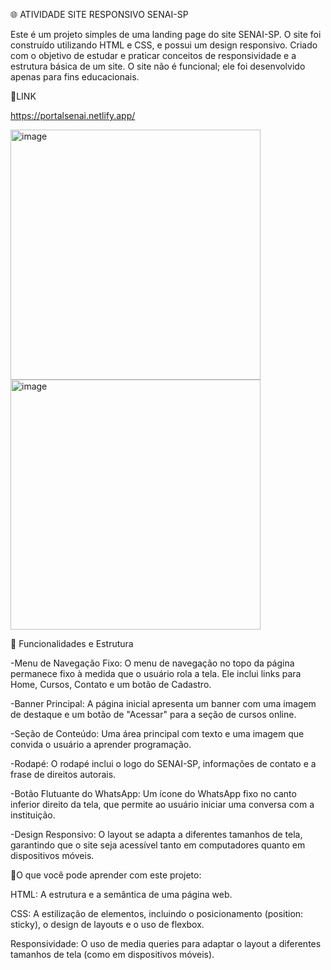 🌐 ATIVIDADE SITE RESPONSIVO SENAI-SP


Este é um projeto simples de uma landing page do site SENAI-SP. O site foi construído utilizando HTML e CSS, e possui um design responsivo.
Criado com o objetivo de estudar e praticar conceitos de responsividade e a estrutura básica de um site. O site não
é funcional; ele foi desenvolvido apenas para fins educacionais.

🔗LINK

https://portalsenai.netlify.app/


<img width="400" height="400" alt="image" src="https://github.com/user-attachments/assets/e2bd0294-d5f5-48ef-ac15-2e4be0c1d54b" />


<img width="400" height="400" alt="image" src="https://github.com/user-attachments/assets/3351b1b9-2630-4051-b1a6-368101b604e2" />




🔗 Funcionalidades e Estrutura



-Menu de Navegação Fixo: O menu de navegação no topo da página permanece fixo à medida que o usuário rola a tela. Ele inclui links para Home, Cursos, Contato e um botão de Cadastro.

-Banner Principal: A página inicial apresenta um banner com uma imagem de destaque e um botão de "Acessar" para a seção de cursos online.

-Seção de Conteúdo: Uma área principal com texto e uma imagem que convida o usuário a aprender programação.

-Rodapé: O rodapé inclui o logo do SENAI-SP, informações de contato e a frase de direitos autorais.

-Botão Flutuante do WhatsApp: Um ícone do WhatsApp fixo no canto inferior direito da tela, que permite ao usuário iniciar uma conversa com a instituição.

-Design Responsivo: O layout se adapta a diferentes tamanhos de tela, garantindo que o site seja acessível tanto em computadores quanto em dispositivos móveis.



📝O que você pode aprender com este projeto:



HTML: A estrutura e a semântica de uma página web.

CSS: A estilização de elementos, incluindo o posicionamento (position: sticky), o design de layouts e o uso de flexbox.

Responsividade: O uso de media queries para adaptar o layout a diferentes tamanhos de tela (como em dispositivos móveis).
